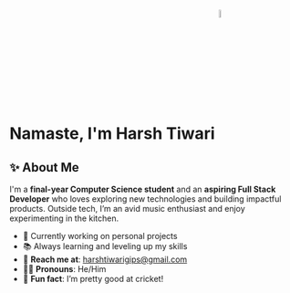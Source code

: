 # Namaste, I'm Harsh Tiwari <a href="https://harsh09tiwari.netlify.app" target="_blank"><img src="https://raw.githubusercontent.com/<your-username>/<repo-name>/main/assets/namaste.gif" width="6%" style="vertical-align: bottom;"></a>


## ✨ About Me  

I'm a **final-year Computer Science student** and an **aspiring Full Stack Developer** who loves exploring new technologies and building impactful products. Outside tech, I’m an avid music enthusiast and enjoy experimenting in the kitchen.  

- 🌱 Currently working on personal projects  
- 📚 Always learning and leveling up my skills  
- 📧 **Reach me at**: [harshtiwarigips@gmail.com](mailto:harshtiwarigips@gmail.com)  
- 🙋‍♂️ **Pronouns**: He/Him  
- 🏏 **Fun fact**: I’m pretty good at cricket!  
